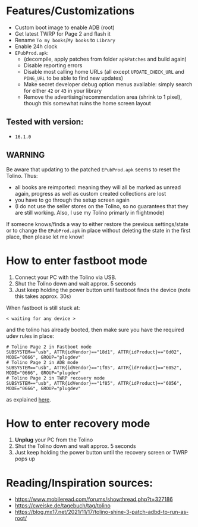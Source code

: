 # Features/Customizations
- Custom boot image to enable ADB (root)
- Get latest TWRP for Page 2 and flash it
- Rename `To my books`/`My books` to `Library`
- Enable 24h clock
- `EPubProd.apk`:
  - (decompile, apply patches from folder `apkPatches` and build again)
  - Disable reporting errors
  - Disable most calling home URLs (all except `UPDATE_CHECK_URL` and `PING_URL` to be able to find new updates)
  - Make secret developer debug option menus available: simply search for either `42` or `43` in your library
  - Remove the advertising/recommendation area (shrink to 1 pixel), though this somewhat ruins the home screen layout

## Tested with version:
- `16.1.0`

## WARNING
Be aware that updating to the patched `EPubProd.apk` seems to reset the Tolino. Thus:
- all books are reimported: meaning they will all be marked as unread again, progress as well as custom created collections are lost
- you have to go through the setup screen again
- (I do not use the seller stores on the Tolino, so no guarantees that they are still working. Also, I use my Tolino primarly in flightmode)

If someone knows/finds a way to either restore the previous settings/state or to change the `EPubProd.apk` in place without deleting the state in the first place, then please let me know!

# How to enter fastboot mode
1. Connect your PC with the Tolino via USB.
2. Shut the Tolino down and wait approx. 5 seconds
3. Just keep holding the power button until fastboot finds the device (note this takes approx. 30s)

When fastboot is still stuck at:
```
< waiting for any device >
```
and the tolino has already booted, then make sure you have the required udev rules in place:
```
# Tolino Page 2 in Fastboot mode
SUBSYSTEM=="usb", ATTR{idVendor}=="18d1", ATTR{idProduct}=="0d02", MODE="0666", GROUP="plugdev"
# Tolino Page 2 in ADB mode
SUBSYSTEM=="usb", ATTR{idVendor}=="1f85", ATTR{idProduct}=="6052", MODE="0666", GROUP="plugdev"
# Tolino Page 2 in TWRP recovery mode
SUBSYSTEM=="usb", ATTR{idVendor}=="1f85", ATTR{idProduct}=="6056", MODE="0666", GROUP="plugdev"
```
as explained [here](https://stackoverflow.com/a/53887437).

# How to enter recovery mode
1. **Unplug** your PC from the Tolino
2. Shut the Tolino down and wait approx. 5 seconds
3. Just keep holding the power button until the recovery screen or TWRP pops up

# Reading/Inspiration sources:
- https://www.mobileread.com/forums/showthread.php?t=327186
- https://cweiske.de/tagebuch/tag/tolino
- https://blog.mx17.net/2021/11/17/tolino-shine-3-patch-adbd-to-run-as-root/
